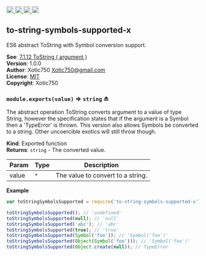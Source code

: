 <a href="https://travis-ci.org/Xotic750/to-string-symbols-supported-x"
   title="Travis status">
<img
   src="https://travis-ci.org/Xotic750/to-string-symbols-supported-x.svg?branch=master"
   alt="Travis status" height="18"/>
</a>
<a href="https://david-dm.org/Xotic750/to-string-symbols-supported-x"
   title="Dependency status">
<img src="https://david-dm.org/Xotic750/to-string-symbols-supported-x.svg"
   alt="Dependency status" height="18"/>
</a>
<a href="https://david-dm.org/Xotic750/to-string-symbols-supported-x#info=devDependencies"
   title="devDependency status">
<img src="https://david-dm.org/Xotic750/to-string-symbols-supported-x/dev-status.svg"
   alt="devDependency status" height="18"/>
</a>
<a href="https://badge.fury.io/js/to-string-symbols-supported-x" title="npm version">
<img src="https://badge.fury.io/js/to-string-symbols-supported-x.svg"
   alt="npm version" height="18"/>
</a>
<a name="module_to-string-symbols-supported-x"></a>

## to-string-symbols-supported-x
ES6 abstract ToString with Symbol conversion support.

**See**: [7.1.12 ToString ( argument )](http://www.ecma-international.org/ecma-262/6.0/#sec-tostring)  
**Version**: 1.0.0  
**Author**: Xotic750 <Xotic750@gmail.com>  
**License**: [MIT](&lt;https://opensource.org/licenses/MIT&gt;)  
**Copyright**: Xotic750  
<a name="exp_module_to-string-symbols-supported-x--module.exports"></a>

### `module.exports(value)` ⇒ <code>string</code> ⏏
The abstract operation ToString converts argument to a value of type String,
however the specification states that if the argument is a Symbol then a
'TypeError' is thrown. This version also allows Symbols be converted to
a string. Other uncoercible exotics will still throw though.

**Kind**: Exported function  
**Returns**: <code>string</code> - The converted value.  

| Param | Type | Description |
| --- | --- | --- |
| value | <code>\*</code> | The value to convert to a string. |

**Example**  
```js
var toStringSymbolsSupported = require('to-string-symbols-supported-x');

toStringSymbolsSupported(); // 'undefined'
toStringSymbolsSupported(null); // 'null'
toStringSymbolsSupported('abc'); // 'abc'
toStringSymbolsSupported(true); // 'true'
toStringSymbolsSupported(Symbol('foo')); // 'Symbol('foo')'
toStringSymbolsSupported(Object(Symbol('foo'))); // 'Symbol('foo')'
toStringSymbolsSupported(Object.create(null)); // TypeError
```
